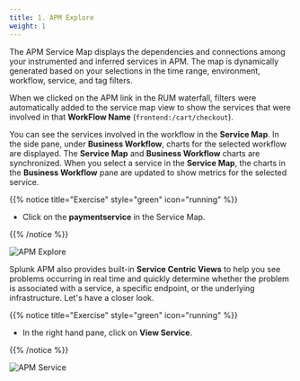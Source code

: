 ```yaml
---
title: 1. APM Explore
weight: 1
---
```


The APM Service Map displays the dependencies and connections among your instrumented and inferred services in APM. The map is dynamically generated based on your selections in the time range, environment, workflow, service, and tag filters.

When we clicked on the APM link in the RUM waterfall, filters were automatically added to the service map view to show the services that were involved in that **WorkFlow Name** (`frontend:/cart/checkout`).

You can see the services involved in the workflow in the **Service Map**. In the side pane, under **Business Workflow**, charts for the selected workflow are displayed. The **Service Map** and **Business Workflow** charts are synchronized. When you select a service in the **Service Map**, the charts in the **Business Workflow** pane are updated to show metrics for the selected service.

{{% notice title="Exercise" style="green" icon="running" %}}

* Click on the **paymentservice** in the Service Map.

{{% /notice %}}

![APM Explore](../images/apm-business-workflow.png)

Splunk APM also provides built-in **Service Centric Views** to help you see problems occurring in real time and quickly determine whether the problem is associated with a service, a specific endpoint, or the underlying infrastructure. Let's have a closer look.

{{% notice title="Exercise" style="green" icon="running" %}}

* In the right hand pane, click on **View Service**.

{{% /notice %}}

![APM Service](../images/apm-service.png)
